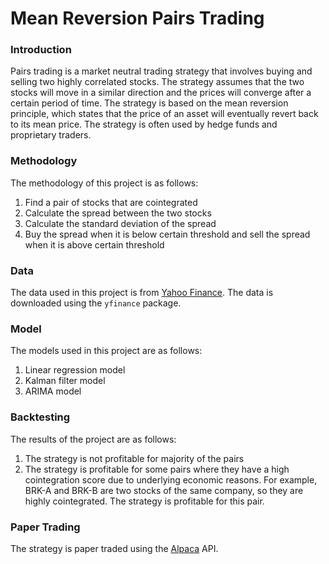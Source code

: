 # Mean Reversion Pairs Trading

### Introduction

Pairs trading is a market neutral trading strategy that involves buying and selling two highly correlated stocks. The strategy assumes that the two stocks will move in a similar direction and the prices will converge after a certain period of time. The strategy is based on the mean reversion principle, which states that the price of an asset will eventually revert back to its mean price. The strategy is often used by hedge funds and proprietary traders.

### Methodology

The methodology of this project is as follows:

1. Find a pair of stocks that are cointegrated
2. Calculate the spread between the two stocks
3. Calculate the standard deviation of the spread
4. Buy the spread when it is below certain threshold and sell the spread when it is above certain threshold

### Data

The data used in this project is from [Yahoo Finance](https://finance.yahoo.com/). The data is downloaded using the `yfinance` package.

### Model

The models used in this project are as follows:

1. Linear regression model
2. Kalman filter model
3. ARIMA model

### Backtesting

The results of the project are as follows:

1. The strategy is not profitable for majority of the pairs
2. The strategy is profitable for some pairs where they have a high cointegration score due to underlying economic reasons. For example, BRK-A and BRK-B are two stocks of the same company, so they are highly cointegrated. The strategy is profitable for this pair.

### Paper Trading

The strategy is paper traded using the [Alpaca](https://alpaca.markets/) API. 

